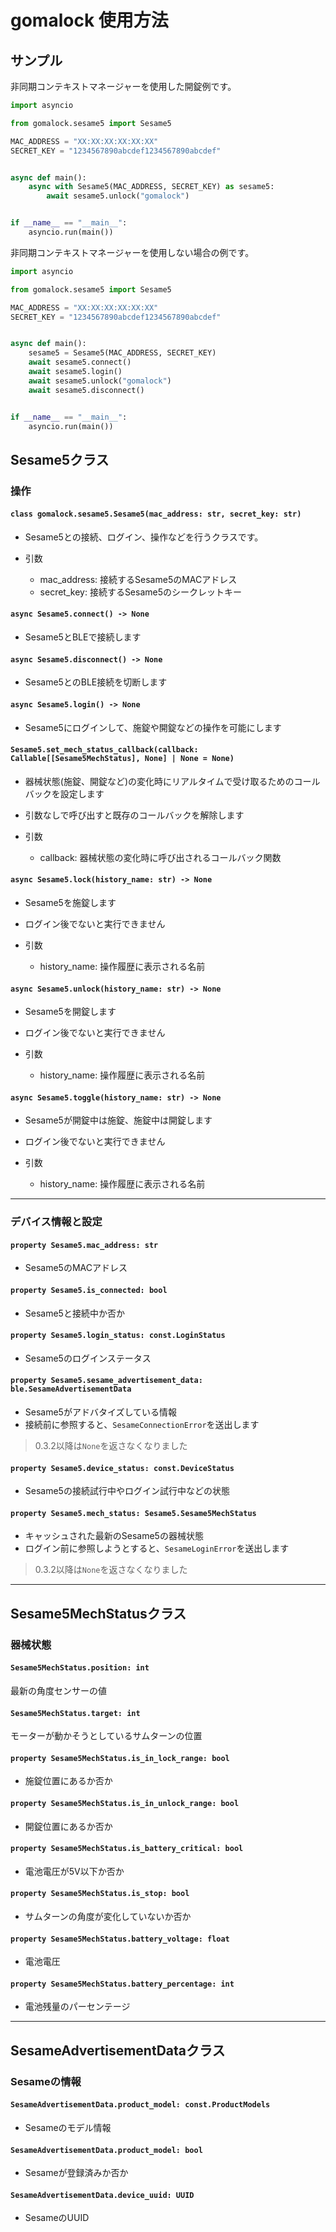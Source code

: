 # gomalock 使用方法

## サンプル

非同期コンテキストマネージャーを使用した開錠例です。

```python
import asyncio

from gomalock.sesame5 import Sesame5

MAC_ADDRESS = "XX:XX:XX:XX:XX:XX"
SECRET_KEY = "1234567890abcdef1234567890abcdef"


async def main():
    async with Sesame5(MAC_ADDRESS, SECRET_KEY) as sesame5:
        await sesame5.unlock("gomalock")


if __name__ == "__main__":
    asyncio.run(main())

```

非同期コンテキストマネージャーを使用しない場合の例です。

```Python
import asyncio

from gomalock.sesame5 import Sesame5

MAC_ADDRESS = "XX:XX:XX:XX:XX:XX"
SECRET_KEY = "1234567890abcdef1234567890abcdef"


async def main():
    sesame5 = Sesame5(MAC_ADDRESS, SECRET_KEY)
    await sesame5.connect()
    await sesame5.login()
    await sesame5.unlock("gomalock")
    await sesame5.disconnect()


if __name__ == "__main__":
    asyncio.run(main())

```

## Sesame5クラス

### 操作

#### `class gomalock.sesame5.Sesame5(mac_address: str, secret_key: str)`

- Sesame5との接続、ログイン、操作などを行うクラスです。

- 引数
  - mac_address: 接続するSesame5のMACアドレス
  - secret_key: 接続するSesame5のシークレットキー

#### `async Sesame5.connect() -> None`

- Sesame5とBLEで接続します

#### `async Sesame5.disconnect() -> None`

- Sesame5とのBLE接続を切断します

#### `async Sesame5.login() -> None`

- Sesame5にログインして、施錠や開錠などの操作を可能にします

#### `Sesame5.set_mech_status_callback(callback: Callable[[Sesame5MechStatus], None] | None = None)`

- 器械状態(施錠、開錠など)の変化時にリアルタイムで受け取るためのコールバックを設定します
- 引数なしで呼び出すと既存のコールバックを解除します

- 引数
  - callback: 器械状態の変化時に呼び出されるコールバック関数

#### `async Sesame5.lock(history_name: str) -> None`

- Sesame5を施錠します
- ログイン後でないと実行できません

- 引数
  - history_name: 操作履歴に表示される名前

#### `async Sesame5.unlock(history_name: str) -> None`

- Sesame5を開錠します
- ログイン後でないと実行できません

- 引数
  - history_name: 操作履歴に表示される名前

#### `async Sesame5.toggle(history_name: str) -> None`

- Sesame5が開錠中は施錠、施錠中は開錠します
- ログイン後でないと実行できません

- 引数
  - history_name: 操作履歴に表示される名前

---

### デバイス情報と設定

#### `property Sesame5.mac_address: str`

- Sesame5のMACアドレス

#### `property Sesame5.is_connected: bool`

- Sesame5と接続中か否か

#### `property Sesame5.login_status: const.LoginStatus`

- Sesame5のログインステータス

#### `property Sesame5.sesame_advertisement_data: ble.SesameAdvertisementData`

- Sesame5がアドバタイズしている情報
- 接続前に参照すると、`SesameConnectionError`を送出します

> 0.3.2以降は`None`を返さなくなりました

#### `property Sesame5.device_status: const.DeviceStatus`

- Sesame5の接続試行中やログイン試行中などの状態

#### `property Sesame5.mech_status: Sesame5.Sesame5MechStatus`

- キャッシュされた最新のSesame5の器械状態
- ログイン前に参照しようとすると、`SesameLoginError`を送出します

> 0.3.2以降は`None`を返さなくなりました

---

## Sesame5MechStatusクラス

### 器械状態

#### `Sesame5MechStatus.position: int`

最新の角度センサーの値

#### `Sesame5MechStatus.target: int`

モーターが動かそうとしているサムターンの位置

#### `property Sesame5MechStatus.is_in_lock_range: bool`

- 施錠位置にあるか否か

#### `property Sesame5MechStatus.is_in_unlock_range: bool`

- 開錠位置にあるか否か

#### `property Sesame5MechStatus.is_battery_critical: bool`

- 電池電圧が5V以下か否か

#### `property Sesame5MechStatus.is_stop: bool`

- サムターンの角度が変化していないか否か

#### `property Sesame5MechStatus.battery_voltage: float`

- 電池電圧

#### `property Sesame5MechStatus.battery_percentage: int`

- 電池残量のパーセンテージ

---

## SesameAdvertisementDataクラス

### Sesameの情報

#### `SesameAdvertisementData.product_model: const.ProductModels`

- Sesameのモデル情報

#### `SesameAdvertisementData.product_model: bool`

- Sesameが登録済みか否か

#### `SesameAdvertisementData.device_uuid: UUID`

- SesameのUUID
